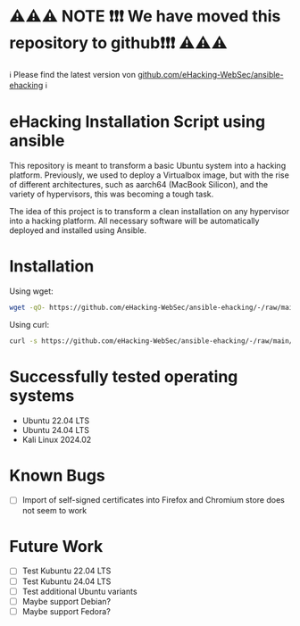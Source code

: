 # ⚠️⚠️⚠️ NOTE ❗❗❗ We have moved this repository to github❗❗❗ ⚠️⚠️⚠️

ℹ️ Please find the latest version von [github.com/eHacking-WebSec/ansible-ehacking](https://github.com/eHacking-WebSec/ansible-ehacking/) ℹ️

# eHacking Installation Script using ansible

This repository is meant to transform a basic Ubuntu system into a hacking platform. Previously, we used to deploy a Virtualbox image, but with the rise of different architectures, such as aarch64 (MacBook Silicon), and the variety of hypervisors, this was becoming a tough task.

The idea of this project is to transform a clean installation on any hypervisor into a hacking platform. All necessary software will be automatically deployed and installed using Ansible.

# Installation

Using wget:

```sh
wget -qO- https://github.com/eHacking-WebSec/ansible-ehacking/-/raw/main/ubuntu_to_ehacking.sh?ref_type=heads | bash
```

Using curl:

```sh
curl -s https://github.com/eHacking-WebSec/ansible-ehacking/-/raw/main/ubuntu_to_ehacking.sh?ref_type=heads | bash
```

# Successfully tested operating systems

- Ubuntu 22.04 LTS
- Ubuntu 24.04 LTS
- Kali Linux 2024.02

# Known Bugs

- [ ] Import of self-signed certificates into Firefox and Chromium store does not seem to work

# Future Work

- [ ] Test Kubuntu 22.04 LTS
- [ ] Test Kubuntu 24.04 LTS
- [ ] Test additional Ubuntu variants
- [ ] Maybe support Debian?
- [ ] Maybe support Fedora?
